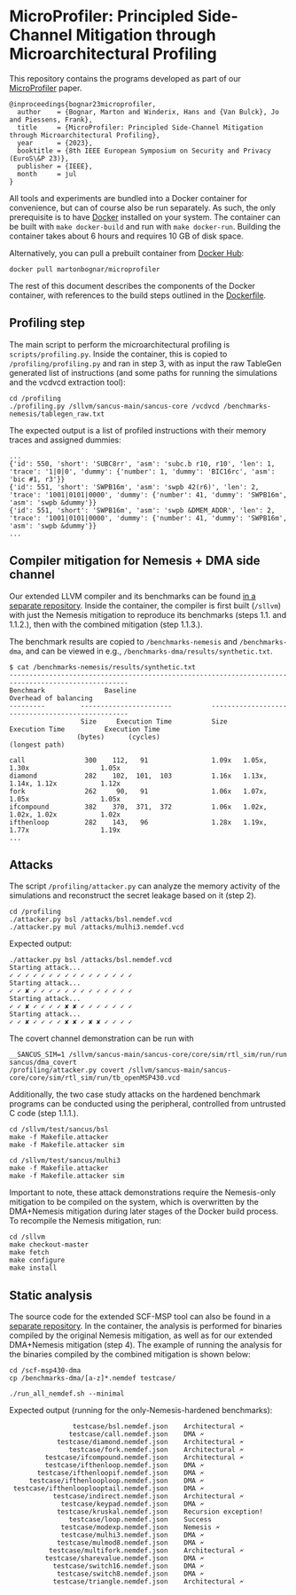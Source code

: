 # MicroProfiler: Principled Side-Channel Mitigation through Microarchitectural Profiling

This repository contains the programs developed as part of our [MicroProfiler](https://mici.hu/papers/bognar23microprofiler.pdf) paper.

```
@inproceedings{bognar23microprofiler,
  author    = {Bognar, Marton and Winderix, Hans and {Van Bulck}, Jo and Piessens, Frank},
  title     = {MicroProfiler: Principled Side-Channel Mitigation through Microarchitectural Profiling},
  year      = {2023},
  booktitle = {8th IEEE European Symposium on Security and Privacy (EuroS\&P 23)},
  publisher = {IEEE},
  month     = jul
}
```

All tools and experiments are bundled into a Docker container for convenience, but can of course also be run separately.
As such, the only prerequisite is to have [Docker](https://docs.docker.com/engine/install/) installed on your system.
The container can be built with `make docker-build` and run with `make docker-run`.
Building the container takes about 6 hours and requires 10 GB of disk space.

Alternatively, you can pull a prebuilt container from [Docker Hub](https://hub.docker.com/r/martonbognar/microprofiler):

```shell
docker pull martonbognar/microprofiler
```

The rest of this document describes the components of the Docker container, with references to the build steps outlined in the [Dockerfile](./Dockerfile).

## Profiling step

The main script to perform the microarchitectural profiling is `scripts/profiling.py`.
Inside the container, this is copied to `/profiling/profiling.py` and ran in step 3, with as input the raw TableGen generated list of instructions (and some paths for running the simulations and the vcdvcd extraction tool):
```shell
cd /profiling
./profiling.py /sllvm/sancus-main/sancus-core /vcdvcd /benchmarks-nemesis/tablegen_raw.txt
```

The expected output is a list of profiled instructions with their memory traces and assigned dummies:
```
...
{'id': 550, 'short': 'SUBC8rr', 'asm': 'subc.b r10, r10', 'len': 1, 'trace': '1|0|0', 'dummy': {'number': 1, 'dummy': 'BIC16rc', 'asm': 'bic #1, r3'}}
{'id': 551, 'short': 'SWPB16m', 'asm': 'swpb 42(r6)', 'len': 2, 'trace': '1001|0101|0000', 'dummy': {'number': 41, 'dummy': 'SWPB16m', 'asm': 'swpb &dummy'}}
{'id': 551, 'short': 'SWPB16m', 'asm': 'swpb &DMEM_ADDR', 'len': 2, 'trace': '1001|0101|0000', 'dummy': {'number': 41, 'dummy': 'SWPB16m', 'asm': 'swpb &dummy'}}
...
```

## Compiler mitigation for Nemesis + DMA side channel

Our extended LLVM compiler and its benchmarks can be found [in a separate repository](https://github.com/hanswinderix/sllvm/tree/dma-attack).
Inside the container, the compiler is first built (`/sllvm`) with just the Nemesis mitigation to reproduce its benchmarks (steps 1.1. and 1.1.2.), then with the combined mitigation (step 1.1.3.).

The benchmark results are copied to `/benchmarks-nemesis` and `/benchmarks-dma`, and can be viewed in e.g., `/benchmarks-dma/results/synthetic.txt`.

```
$ cat /benchmarks-nemesis/results/synthetic.txt
----------------------------------------------------------------------------------------------------
Benchmark               Baseline                               Overhead of balancing
---------         -----------------------          -------------------------------------------------
                  Size     Execution Time          Size       Execution Time          Execution Time
                 (bytes)      (cycles)                                                (longest path)

call               300    112,   91                1.09x   1.05x, 1.30x                  1.05x
diamond            282    102,  101,  103          1.16x   1.13x, 1.14x, 1.12x           1.12x
fork               262     90,   91                1.06x   1.07x, 1.05x                  1.05x
ifcompound         382    370,  371,  372          1.06x   1.02x, 1.02x, 1.02x           1.02x
ifthenloop         282    143,   96                1.28x   1.19x, 1.77x                  1.19x
...
```

## Attacks

The script `/profiling/attacker.py` can analyze the memory activity of the simulations and reconstruct the secret leakage based on it (step 2).

```shell
cd /profiling
./attacker.py bsl /attacks/bsl.nemdef.vcd
./attacker.py mul /attacks/mulhi3.nemdef.vcd
```

Expected output:

```
./attacker.py bsl /attacks/bsl.nemdef.vcd
Starting attack...
✓ ✓ ✓ ✓ ✓ ✓ ✓ ✓ ✓ ✓ ✓ ✓ ✓ ✓ ✓ ✓
Starting attack...
✓ ✓ ✘ ✓ ✓ ✓ ✓ ✓ ✓ ✓ ✓ ✓ ✓ ✓ ✓ ✓
Starting attack...
✓ ✓ ✘ ✓ ✓ ✓ ✓ ✘ ✘ ✓ ✓ ✓ ✓ ✓ ✓ ✓
Starting attack...
✓ ✓ ✘ ✓ ✓ ✓ ✓ ✘ ✘ ✓ ✘ ✘ ✓ ✓ ✓ ✓
```

The covert channel demonstration can be run with
```shell
__SANCUS_SIM=1 /sllvm/sancus-main/sancus-core/core/sim/rtl_sim/run/run sancus/dma_covert
/profiling/attacker.py covert /sllvm/sancus-main/sancus-core/core/sim/rtl_sim/run/tb_openMSP430.vcd
```

Additionally, the two case study attacks on the hardened benchmark programs can be conducted using the peripheral, controlled from untrusted C code (step 1.1.1.).
```shell
cd /sllvm/test/sancus/bsl
make -f Makefile.attacker
make -f Makefile.attacker sim

cd /sllvm/test/sancus/mulhi3
make -f Makefile.attacker
make -f Makefile.attacker sim
```

Important to note, these attack demonstrations require the Nemesis-only mitigation to be compiled on the system, which is overwritten by the DMA+Nemesis mitigation during later stages of the Docker build process.
To recompile the Nemesis mitigation, run:

```shell
cd /sllvm
make checkout-master
make fetch
make configure
make install
```

## Static analysis

The source code for the extended SCF-MSP tool can also be found in a [separate repository](https://github.com/jovanbulck/scf-msp430-dma).
In the container, the analysis is performed for binaries compiled by the original Nemesis mitigation, as well as for our extended DMA+Nemesis mitigation (step 4).
The example of running the analysis for the binaries compiled by the combined mitigation is shown below:

```shell
cd /scf-msp430-dma
cp /benchmarks-dma/[a-z]*.nemdef testcase/

./run_all_nemdef.sh --minimal
```

Expected output (running for the only-Nemesis-hardened benchmarks):
```
                testcase/bsl.nemdef.json	Architectural 🗲
               testcase/call.nemdef.json	DMA 🗲
            testcase/diamond.nemdef.json	Architectural 🗲
               testcase/fork.nemdef.json	Architectural 🗲
         testcase/ifcompound.nemdef.json	Architectural 🗲
         testcase/ifthenloop.nemdef.json	DMA 🗲
       testcase/ifthenloopif.nemdef.json	DMA 🗲
     testcase/ifthenlooploop.nemdef.json	DMA 🗲
 testcase/ifthenlooplooptail.nemdef.json	DMA 🗲
           testcase/indirect.nemdef.json	Architectural 🗲
             testcase/keypad.nemdef.json	DMA 🗲
            testcase/kruskal.nemdef.json	Recursion exception!
               testcase/loop.nemdef.json	Success
             testcase/modexp.nemdef.json	Nemesis 🗲
             testcase/mulhi3.nemdef.json	DMA 🗲
            testcase/mulmod8.nemdef.json	DMA 🗲
          testcase/multifork.nemdef.json	Architectural 🗲
         testcase/sharevalue.nemdef.json	DMA 🗲
           testcase/switch16.nemdef.json	DMA 🗲
            testcase/switch8.nemdef.json	DMA 🗲
           testcase/triangle.nemdef.json	Architectural 🗲
```
